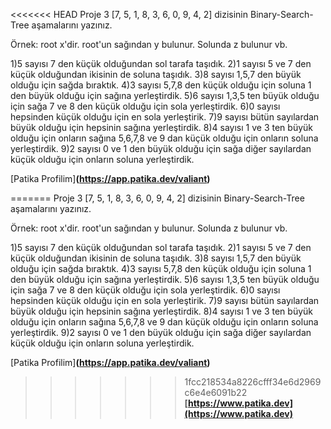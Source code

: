 <<<<<<< HEAD
Proje 3
[7, 5, 1, 8, 3, 6, 0, 9, 4, 2] dizisinin Binary-Search-Tree aşamalarını yazınız.

Örnek: root x'dir. root'un sağından y bulunur. Solunda z bulunur vb.



1)5 sayısı 7 den küçük olduğundan sol tarafa taşıdık.
2)1 sayısı 5 ve 7 den küçük olduğundan ikisinin de soluna taşıdık.
3)8 sayısı 1,5,7 den büyük olduğu için sağda bıraktık.
4)3 sayısı 5,7,8 den küçük olduğu için soluna 1 den büyük olduğu için sağına yerleştirdik.
5)6 sayısı 1,3,5 ten büyük olduğu için sağa 7 ve 8 den küçük olduğu için sola yerleştirdik.
6)0 sayısı hepsinden küçük olduğu için en sola yerleştirik.
7)9 sayısı bütün sayılardan büyük olduğu için hepsinin sağına yerleştirdik.
8)4 sayısı 1 ve 3 ten büyük olduğu için onların sağına 5,6,7,8 ve 9 dan küçük olduğu için onların soluna yerleştirdik. 
9)2 sayısı 0 ve 1 den büyük olduğu için sağa diğer sayılardan küçük olduğu için onların soluna yerleştirdik.

[Patika Profilim]**(https://app.patika.dev/valiant)**

=======
Proje 3
[7, 5, 1, 8, 3, 6, 0, 9, 4, 2] dizisinin Binary-Search-Tree aşamalarını yazınız.

Örnek: root x'dir. root'un sağından y bulunur. Solunda z bulunur vb.



1)5 sayısı 7 den küçük olduğundan sol tarafa taşıdık.
2)1 sayısı 5 ve 7 den küçük olduğundan ikisinin de soluna taşıdık.
3)8 sayısı 1,5,7 den büyük olduğu için sağda bıraktık.
4)3 sayısı 5,7,8 den küçük olduğu için soluna 1 den büyük olduğu için sağına yerleştirdik.
5)6 sayısı 1,3,5 ten büyük olduğu için sağa 7 ve 8 den küçük olduğu için sola yerleştirdik.
6)0 sayısı hepsinden küçük olduğu için en sola yerleştirik.
7)9 sayısı bütün sayılardan büyük olduğu için hepsinin sağına yerleştirdik.
8)4 sayısı 1 ve 3 ten büyük olduğu için onların sağına 5,6,7,8 ve 9 dan küçük olduğu için onların soluna yerleştirdik. 
9)2 sayısı 0 ve 1 den büyük olduğu için sağa diğer sayılardan küçük olduğu için onların soluna yerleştirdik.

[Patika Profilim]**(https://app.patika.dev/valiant)**

>>>>>>> 1fcc218534a8226cfff34e6d2969c6e4e6091b22
**[https://www.patika.dev](https://www.patika.dev)**